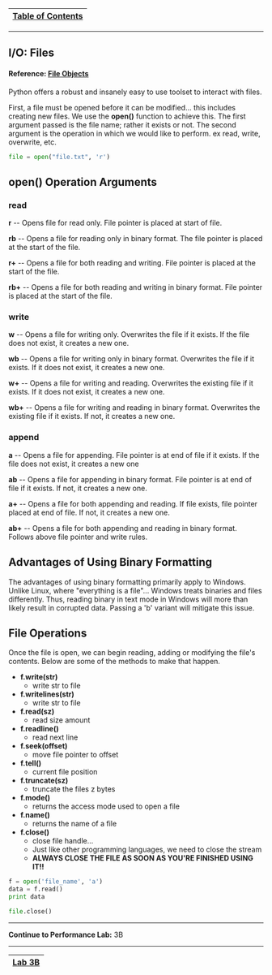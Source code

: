 |[Table of Contents](/00-Table-of-Contents.md)|
|---|

---

## I/O: Files

#### Reference: [File Objects](https://docs.python.org/2.7/library/stdtypes.html#bltin-file-objects)

Python offers a robust and insanely easy to use toolset to interact with files.

First, a file must be opened before it can be modified... this includes creating new files. We use the **open\(\)** function to achieve this. The first argument passed is the file name; rather it exists or not. The second argument is the operation in which we would like to perform. ex read, write, overwrite, etc.

```python
file = open("file.txt", 'r')
```

## open\(\) Operation Arguments

### read

**r** -- Opens file for read only. File pointer is placed at start of file.

**rb** -- Opens a file for reading only in binary format. The file pointer is placed at the start of the file.

**r+** -- Opens a file for both reading and writing. File pointer is placed at the start of the file.

**rb+** -- Opens a file for both reading and writing in binary format. File pointer is placed at the start of the file.

### write

**w** -- Opens a file for writing only. Overwrites the file if it exists. If the file does not exist, it creates a new one.

**wb** -- Opens a file for writing only in binary format. Overwrites the file if it exists. If it does not exist, it creates a new one.

**w+** -- Opens a file for writing and reading. Overwrites the existing file if it exists. If it does not exist, it creates a new one.

**wb+** -- Opens a file for writing and reading in binary format. Overwrites the existing file if it exists. If not, it creates a new one.

### append

**a** -- Opens a file for appending. File pointer is at end of file if it exists. If the file does not exist, it creates a new one

**ab** -- Opens a file for appending in binary format. File pointer is at end of file if it exists. If not, it creates a new one.

**a+** -- Opens a file for both appending and reading. If file exists, file pointer placed at end of file. If not, it creates a new one.

**ab+** -- Opens a file for both appending and reading in binary format. Follows above file pointer and write rules.

## Advantages of Using Binary Formatting

The advantages of using binary formatting primarily apply to Windows. Unlike Linux, where "everything is a file"... Windows treats binaries and files differently. Thus, reading binary in text mode in Windows will more than likely result in corrupted data. Passing a 'b' variant will mitigate this issue.

## File Operations

Once the file is open, we can begin reading, adding or modifying the file's contents. Below are some of the methods to make that happen.

* **f.write\(str\)**
  * write str to file​
* **f.writelines\(str\)**
  * write str to file​
* **f.read\(sz\)**
  * read size amount​
* **f.readline\(\)**
  * read next line​
* **f.seek\(offset\)**
  * move file pointer to offset​
* **f.tell\(\)**
  * current file position​
* **f.truncate\(sz\)**
  * truncate the files z bytes​
* **f.mode\(\)**
  * returns the access mode used to open a file
* **f.name\(\)**
  * returns the name of a file
* **f.close\(\)**
  * close file handle​... 
  * Just like other programming languages, we need to close the stream
  * **ALWAYS CLOSE THE FILE AS SOON AS YOU'RE FINISHED USING IT!!**

```python
f = open('file_name', 'a')
data = f.read()
print data

file.close()
```  

---

**Continue to Performance Lab:** 3B  

---

|[Lab 3B](/03_Flow_Control/lab3b.md)|
|---|

